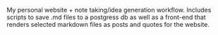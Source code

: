 My personal website + note taking/idea generation workflow. Includes scripts to save .md files to a postgress db as well as a front-end that renders selected markdown files as posts and quotes for the website.
